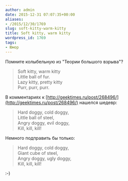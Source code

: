 ```yaml
---
author: admin
date: 2015-12-31 07:07:35+00:00
aliases:
- /2015/12/30/1769
slug: soft-kitty-warm-kitty
title: Soft kitty, warm kitty
wordpress_id: 1769
tags:
- Юмор
---
```


Помните колыбельную из "Теории большого взрыва"?

> Soft kitty, warm kitty  
> Little ball of fur.  
> Lazy kitty, pretty kitty  
> Purr, purr, purr.

В комментариях к [http://geektimes.ru/post/268496/](http://geektimes.ru/post/268496/) нашелся шедевр:

> Hard doggy, cold doggy,  
> Little ball of steel,  
> Angry doggy, evil doggy,  
> Kill, kill, kill!

Немного подправить бы только:

> Hard doggy, cold doggy,  
> Giant cube of steel,  
> Angry doggy, ugly doggy,  
> Kill, kill, kill!

:-)
